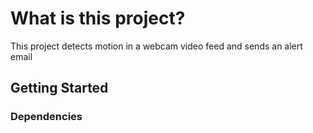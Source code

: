 # What is this project?
This project detects motion in a webcam video feed and sends an alert email

## Getting Started

### Dependencies